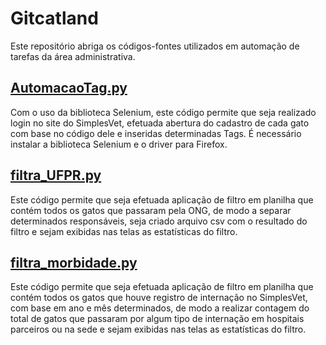# Gitcatland
Este repositório abriga os códigos-fontes utilizados em automação de tarefas da área administrativa.

## [AutomacaoTag.py](https://github.com/amkawai/Catland_Automacao/blob/main/AutomacaoTag.py)

Com o uso da biblioteca Selenium, este código permite que seja realizado login no site do SimplesVet, efetuada abertura do cadastro de cada gato com base no código dele e inseridas determinadas Tags. É necessário instalar a biblioteca Selenium e o driver para Firefox.

## [filtra_UFPR.py](https://github.com/amkawai/Catland_Automacao/blob/main/filtra_UFPR.py)

Este código permite que seja efetuada aplicação de filtro em planilha que contém todos os gatos que passaram pela ONG, de modo a separar determinados responsáveis, seja criado arquivo csv com o resultado do filtro e sejam exibidas nas telas as estatísticas do filtro. 


## [filtra_morbidade.py](https://github.com/amkawai/Catland_Automacao/blob/main/filtra_morbidade.py)

Este código permite que seja efetuada aplicação de filtro em planilha que contém todos os gatos que houve registro de internação no SimplesVet, com base em ano e mês determinados, de modo a realizar contagem do total de gatos que passaram por algum tipo de internação em hospitais parceiros ou na sede e sejam exibidas nas telas as estatísticas do filtro. 

